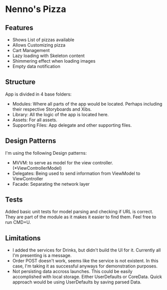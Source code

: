 #  Nenno's Pizza

## Features
- Shows List of pizzas available
- Allows Customizing pizza
- Cart Management
- Lazy loading with Skeleton content
- Shimmering effect when loading images
- Empty data notification

## Structure

App is divided in 4 base folders:
- Modules: Where all parts of the app would be located. Perhaps including their respective Storyboards and Xibs.
- Library: All the logic of the app is located here.
- Assets: For all assets.
- Supporting Files: App delegate and other supporting files.

## Design Patterns

I'm using the following Design patterns:
- MVVM: to serve as model for the view controller. (*ViewControllerModel)
- Delegates: Being used to send information from ViewModel to ViewController
- Facade: Separating the network layer

## Tests

Added basic unit tests for model parsing and checking if URL is correct. They are part of the module as it makes it easier to find them. Feel free to run CMD+U.

## Limitations

- I added the services for Drinks, but didn't build the UI for it. Currently all I'm presenting is a message.
- Order POST doesn't work, seems like the service is not existent. In this case, I'm taking it as successful anyways for demonstration purposes.
- Not persisting data accross launches. This could be easily accomplished with local storage. Either UserDefaults or CoreData. Quick approach would be using UserDefaults by saving parsed Data.
